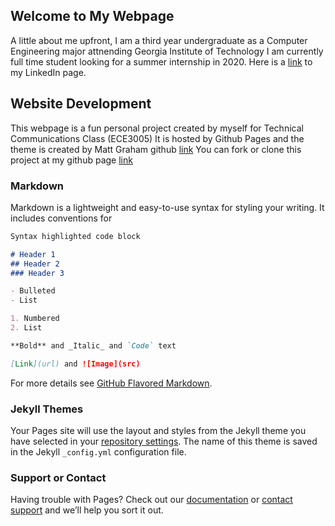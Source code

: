 ## Welcome to My Webpage

A little about me upfront, I am a third year undergraduate as a Computer Engineering major attnending Georgia Institute of Technology
I am currently full time student looking for a summer internship in 2020.
Here is a [link](https://www.linkedin.com/in/matthew-liu-315aa014b/) to my LinkedIn page.

## Website Development
This webpage is a fun personal project created by myself for Technical Communications Class (ECE3005)
It is hosted by Github Pages and the theme is created by Matt Graham github [link](https://github.com/mattgraham)
You can fork or clone this project at my github page [link](https://github.com/matthewliu2000/page)

### Markdown

Markdown is a lightweight and easy-to-use syntax for styling your writing. It includes conventions for

```markdown
Syntax highlighted code block

# Header 1
## Header 2
### Header 3

- Bulleted
- List

1. Numbered
2. List

**Bold** and _Italic_ and `Code` text

[Link](url) and ![Image](src)
```

For more details see [GitHub Flavored Markdown](https://guides.github.com/features/mastering-markdown/).

### Jekyll Themes

Your Pages site will use the layout and styles from the Jekyll theme you have selected in your [repository settings](https://github.com/matthewliu2000/htmlwebpage/settings). The name of this theme is saved in the Jekyll `_config.yml` configuration file.

### Support or Contact

Having trouble with Pages? Check out our [documentation](https://help.github.com/categories/github-pages-basics/) or [contact support](https://github.com/contact) and we’ll help you sort it out.
